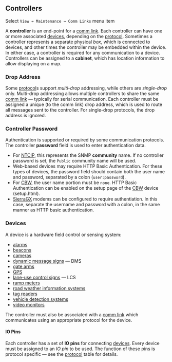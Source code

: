 ## Controllers

Select `View ➔ Maintenance ➔ Comm Links` menu item

A **controller** is an end-point for a [comm link].  Each controller can have
one or more associated [devices](#devices), depending on the [protocol].
Sometimes a controller represents a separate physical _box_, which is connected
to devices, and other times the controller may be embedded within the device.
In either case, a controller is required for any communication to a device.
Controllers can be assigned to a **cabinet**, which has location information to
allow displaying on a map.

### Drop Address

Some [protocol]s support _multi-drop_ addressing, while others are _single-drop_
only.  Multi-drop addressing allows multiple controllers to share the same
[comm link] — typically for serial communication.  Each controller must be
assigned a unique (to the comm link) drop address, which is used to route all
messages sent to the controller.  For single-drop protocols, the drop address is
ignored.

### Controller Password

Authentication is supported or required by some communication protocols.  The
controller **password** field is used to enter authentication data.

* For [NTCIP], this represents the SNMP **community** name.  If no controller
  password is set, the `Public` community name will be used.
* Web-based devices may require HTTP Basic Authentication.  For these types of
  devices, the password field should contain both the user name and password,
  separated by a colon (`user:password`).
* For [CBW], the user name portion must be `none`.  HTTP Basic Authentication
  can be enabled on the setup page of the [CBW] device (setup.html).
* [SierraGX] modems can be configured to require authentiation.  In this case,
  separate the username and password with a colon, in the same manner as HTTP
  basic authentication.

### Devices

A device is a hardware field control or sensing system:

* [alarms]
* [beacons]
* [cameras]
* [dynamic message signs] — DMS
* [gate arms]
* [GPS]
* [lane-use control signs] — LCS
* [ramp meters]
* [road weather information systems]
* [tag readers]
* [vehicle detection systems]
* [video monitors]

The controller must also be associated with a [comm link] which communicates
using an appropriate protocol for the device.

#### IO Pins

Each controller has a set of **IO pins** for connecting [devices](#devices).
Every device must be assigned to an _IO pin_ to be used.  The function of these
pins is protocol specific — see the [protocol] table for details.


[alarms]: alarms.html
[beacons]: beacons.html
[cameras]: cameras.html
[CBW]: admin_guidel.html#cbw
[comm link]: admin_guide.html#comm_links
[dynamic message signs]: dms.html
[gate arms]: gate_arms.html
[GPS]: gps.html
[lane-use control signs]: lcs.html
[protocol]: admin_guide.html#prot_table
[NTCIP]: admin_guide.html#ntcip
[ramp meters]: ramp_meters.html
[road weather information systems]: rwis.html
[SierraGX]: admin_guide.html#sierragx
[tag readers]: tolling.html#tag-readers
[vehicle detection systems]: vehicle_detection.html
[video monitors]: video.html

